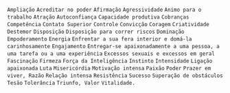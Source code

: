 `Ampliação` `Acreditar no poder` `Afirmação` `Agressividade` `Animo para o trabalho` `Atração` `Autoconfiança` `Capacidade produtiva` `Cobranças` `Competência` `Contato Superior` `Controle` `Convicção` `Coragem` `Criatividade` `Destemor` `Disposição` `Disposição para correr riscos` `Dominação` `Empoderamento` `Energia` `Enfrentar a sua fera interior e domá-la carinhosamente` `Engajamento` `Entregar-se apaixonadamente a uma pessoa, a uma tarefa ou a uma experiência` `Excessos sexuais e excessos em geral` `Fascinação` `Firmeza` `Força da Inteligência` `Instinto` `Intensidade` `Ligação apaixonada` `Luta` `Misericórdia` `Motivação intensa` `Paixão` `Poder` `Prazer em viver, Razão` `Relação intensa` `Resistência` `Sucesso` `Superação de obstáculos` `Tesão` `Tolerância` `Triunfo, Valor` `Vitalidade.`  